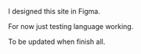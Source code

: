 I designed this site in Figma.

For now just testing language working.

To be updated when finish all.